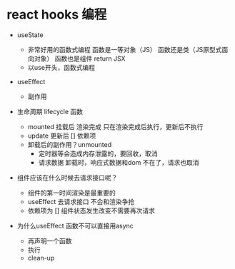 # react hooks 编程
- useState
  - 非常好用的函数式编程
    函数是一等对象（JS）
    函数还是类（JS原型式面向对象）
    函数也是组件 return JSX
  - 以use开头，函数式编程
- useEffect
  - 副作用

- 生命周期 lifecycle 函数
  - mounted 挂载后 渲染完成
    只在渲染完成后执行，更新后不执行
  - update 更新后 [] 依赖项
  - 卸载后的副作用？unmounted
    - 定时器等会造成内存泄露的，要回收，取消
    - 请求数据 卸载时，响应式数据和dom 不在了，请求也取消

- 组件应该在什么时候去请求接口呢？
  - 组件的第一时间渲染是最重要的
  - useEffect 去请求接口
    不会和渲染争抢
  - 依赖项为 []
    组件状态发生改变不需要再次请求
- 为什么useEffect 函数不可以直接用async
  - 再声明一个函数
  - 执行
  - clean-up